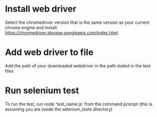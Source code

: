 # Install web driver 

Select the chromedriver version that is the same version as your current chrome engine and install: https://chromedriver.storage.googleapis.com/index.html

# Add web driver to file

Add the path of your downloaded webdriver in the path stated in the test files 

# Run selenium test 

To run the test, run node 'test_name.js' from the command prompt (this is assuming you are inside the selenium_tests directory) 

